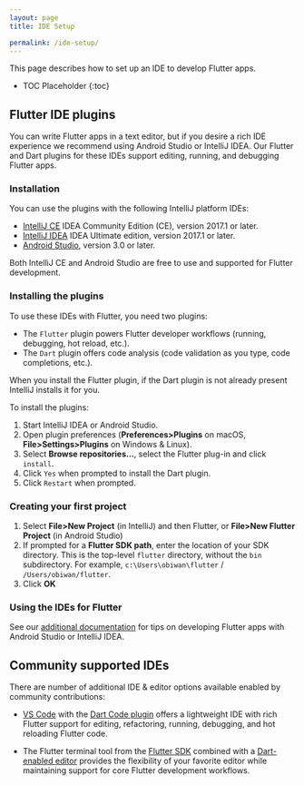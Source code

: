 ```yaml
---
layout: page
title: IDE Setup

permalink: /ide-setup/
---
```


This page describes how to set up an IDE to develop Flutter apps.

* TOC Placeholder
{:toc}

## Flutter IDE plugins

You can write Flutter apps in a text editor, but if you desire a rich IDE experience we recommend 
using Android Studio or IntelliJ IDEA. Our Flutter and Dart plugins for these IDEs support
editing, running, and debugging Flutter apps.

### Installation

You can use the plugins with the following IntelliJ platform IDEs:

* [IntelliJ CE](https://www.jetbrains.com/idea/download/) IDEA Community Edition (CE), version 2017.1 or later.
* [IntelliJ IDEA](https://www.jetbrains.com/idea/download/) IDEA Ultimate edition, version 2017.1 or later.
* [Android Studio](https://developer.android.com/studio/index.html), version 3.0 or later.

Both IntelliJ CE and Android Studio are free to use and supported for Flutter development.

### Installing the plugins

To use these IDEs with Flutter, you need two plugins:

  * The `Flutter` plugin powers Flutter developer workflows (running, debugging, hot reload, etc.).
  * The `Dart` plugin offers code analysis (code validation as you type, code completions, etc.).

When you install the Flutter plugin, if the Dart plugin is not already present IntelliJ
installs it for you.

To install the plugins:

1. Start IntelliJ IDEA or Android Studio.
1. Open plugin preferences (**Preferences>Plugins** on macOS, **File>Settings>Plugins** on Windows & Linux).
1. Select **Browse repositories…**,  select the Flutter plug-in and click `install`.
1. Click `Yes` when prompted to install the Dart plugin.
1. Click `Restart` when prompted.

### Creating your first project

1. Select **File>New Project** (in IntelliJ) and then Flutter, or **File>New Flutter Project** (in Android Studio)
1. If prompted for a **Flutter SDK path**, enter the location of your SDK directory. This is the top-level `flutter`
   directory, without the `bin` subdirectory. For example, `c:\Users\obiwan\flutter` / `/Users/obiwan/flutter`.
1. Click **OK**

### Using the IDEs for Flutter

See our [additional documentation](/using-ide/) for tips on developing Flutter apps with
Android Studio or IntelliJ IDEA.

## Community supported IDEs

There are number of additional IDE & editor options available enabled by community contributions:

* [VS Code](https://code.visualstudio.com/) with the [Dart Code plugin](https://github.com/Dart-Code/Dart-Code)
  offers a lightweight IDE with rich Flutter support for editing, refactoring, running, debugging, and
  hot reloading Flutter code.
  
* The Flutter terminal tool from the [Flutter SDK](https://flutter.io/setup/) combined with a
  [Dart-enabled editor](https://www.dartlang.org/tools) provides the flexibility of your favorite editor
  while maintaining support for core Flutter development workflows.

